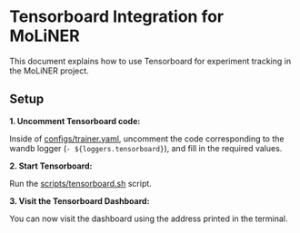 
# Tensorboard Integration for MoLiNER

This document explains how to use Tensorboard for experiment tracking in the MoLiNER project.

## Setup

**1. Uncomment Tensorboard code:**

Inside of [configs/trainer.yaml](../configs/trainer.yaml), uncomment the code corresponding to the wandb logger (`- ${loggers.tensorboard}`), and fill in the required values.

**2. Start Tensorboard:**

Run the [scripts/tensorboard.sh](../scripts/tensorboard.sh) script.

**3. Visit the Tensorboard Dashboard:**

You can now visit the dashboard using the address printed in the terminal.